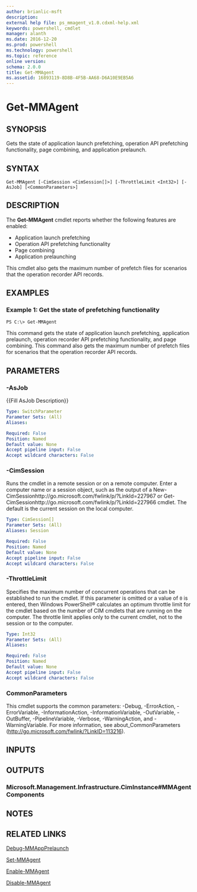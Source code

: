 ```yaml
---
author: brianlic-msft
description: 
external help file: ps_mmagent_v1.0.cdxml-help.xml
keywords: powershell, cmdlet
manager: alanth
ms.date: 2016-12-20
ms.prod: powershell
ms.technology: powershell
ms.topic: reference
online version: 
schema: 2.0.0
title: Get-MMAgent
ms.assetid: 16893119-8D8B-4F5B-AA68-D6A10E9EB5A6
---
```


# Get-MMAgent

## SYNOPSIS
Gets the state of application launch prefetching, operation API prefetching functionality, page combining, and application prelaunch.

## SYNTAX

```
Get-MMAgent [-CimSession <CimSession[]>] [-ThrottleLimit <Int32>] [-AsJob] [<CommonParameters>]
```

## DESCRIPTION
The **Get-MMAgent** cmdlet reports whether the following features are enabled: 
- Application launch prefetching 
- Operation API prefetching functionality
- Page combining
- Application prelaunching

This cmdlet also gets the maximum number of prefetch files for scenarios that the operation recorder API records.

## EXAMPLES

### Example 1: Get the state of prefetching functionality
```
PS C:\> Get-MMAgent
```

This command gets the state of application launch prefetching, application prelaunch, operation recorder API prefetching functionality, and page combining.
This command also gets the maximum number of prefetch files for scenarios that the operation recorder API records.

## PARAMETERS

### -AsJob
{{Fill AsJob Description}}

```yaml
Type: SwitchParameter
Parameter Sets: (All)
Aliases: 

Required: False
Position: Named
Default value: None
Accept pipeline input: False
Accept wildcard characters: False
```

### -CimSession
Runs the cmdlet in a remote session or on a remote computer.
Enter a computer name or a session object, such as the output of a New-CimSessionhttp://go.microsoft.com/fwlink/p/?LinkId=227967 or Get-CimSessionhttp://go.microsoft.com/fwlink/p/?LinkId=227966 cmdlet.
The default is the current session on the local computer.

```yaml
Type: CimSession[]
Parameter Sets: (All)
Aliases: Session

Required: False
Position: Named
Default value: None
Accept pipeline input: False
Accept wildcard characters: False
```

### -ThrottleLimit
Specifies the maximum number of concurrent operations that can be established to run the cmdlet.
If this parameter is omitted or a value of `0` is entered, then Windows PowerShell® calculates an optimum throttle limit for the cmdlet based on the number of CIM cmdlets that are running on the computer.
The throttle limit applies only to the current cmdlet, not to the session or to the computer.

```yaml
Type: Int32
Parameter Sets: (All)
Aliases: 

Required: False
Position: Named
Default value: None
Accept pipeline input: False
Accept wildcard characters: False
```

### CommonParameters
This cmdlet supports the common parameters: -Debug, -ErrorAction, -ErrorVariable, -InformationAction, -InformationVariable, -OutVariable, -OutBuffer, -PipelineVariable, -Verbose, -WarningAction, and -WarningVariable. For more information, see about_CommonParameters (http://go.microsoft.com/fwlink/?LinkID=113216).

## INPUTS

## OUTPUTS

### Microsoft.Management.Infrastructure.CimInstance#MMAgentComponents

## NOTES

## RELATED LINKS

[Debug-MMAppPrelaunch](./Debug-MMAppPrelaunch.md)

[Set-MMAgent](./Set-MMAgent.md)

[Enable-MMAgent](./Enable-MMAgent.md)

[Disable-MMAgent](./Disable-MMAgent.md)

